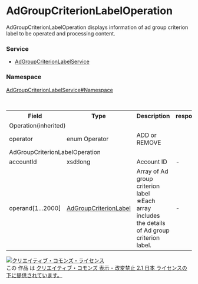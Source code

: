 # AdGroupCriterionLabelOperation
AdGroupCriterionLabelOperation displays information of ad group criterion label to be operated and processing content.
### Service
+ [AdGroupCriterionLabelService](../../services/AdGroupCriterionLabelService.md)

### Namespace
[AdGroupCriterionLabelService#Namespace](../../services/AdGroupCriterionLabelService.md#namespace)

<table>
 <tr>
  <th>Field</th>
  <th>Type</th>
  <th>Description</th>
  <th>response</th>
  <th>add</th>
  <th>remove</th>
 </tr>
 <tr>
  <td colspan="6">Operation(inherited)</td>
 </tr>
 <tr>
  <td>operator</td>
  <td>enum Operator</td>
  <td>ADD or REMOVE</td>
  <td colspan="3"></td>
 </tr>
 <tr>
  <td colspan="6">AdGroupCriterionLabelOperation</td>
 </tr>
 <tr>
  <td>accountId</td>
  <td>xsd:long</td>
  <td>Account ID</td>
  <td>-</td>
  <td>Requirement</td>
  <td>Requirement</td>
 </tr>
  <tr>
  <td>operand[1...2000]</td>
  <td><a href="AdGroupCriterionLabel.md">AdGroupCriterionLabel</a></td>
  <td>Array of Ad group criterion label<br>&lowast;Each array includes the details of Ad group criterion label.</td>
  <td>-</td>
  <td>Requirement</td>
  <td>Requirement</td>
 </tr>
</table>

<a rel="license" href="http://creativecommons.org/licenses/by-nd/2.1/jp/"><img alt="クリエイティブ・コモンズ・ライセンス" style="border-width:0" src="https://i.creativecommons.org/l/by-nd/2.1/jp/88x31.png" /></a><br />この 作品 は <a rel="license" href="http://creativecommons.org/licenses/by-nd/2.1/jp/">クリエイティブ・コモンズ 表示 - 改変禁止 2.1 日本 ライセンスの下に提供されています。</a>
